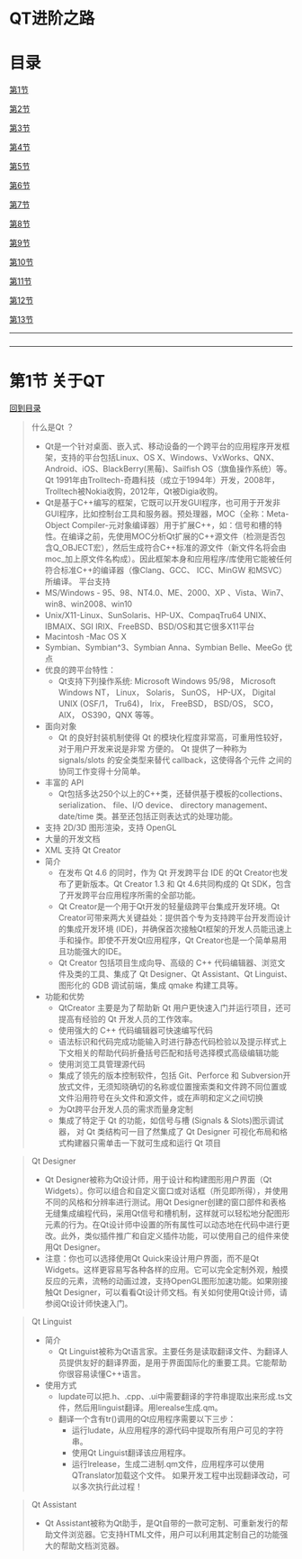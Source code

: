# QT进阶之路

<a name="目录"></a>

# 目录

<a href="#w1">第1节</a>

<a href="#w2">第2节</a>

<a href="#w3">第3节</a>

<a href="#w4">第4节</a>

<a href="#w5">第5节</a>

<a href="#w6">第6节</a>

<a href="#w7">第7节</a>

<a href="#w8">第8节</a>

<a href="#w9">第9节</a>

<a href="#w10">第10节</a>

<a href="#w11">第11节</a>

<a href="#w12">第12节</a>

<a href="#w13">第13节</a>


-------

### 
<a name="w1"></a>

-------
# 第1节 关于QT

<a href="#目录">回到目录</a>

> 什么是Qt ？
> - Qt是一个针对桌面、嵌入式、移动设备的一个跨平台的应用程序开发框架，支持的平台包括Linux、OS X、Windows、VxWorks、QNX、Android、iOS、BlackBerry(黑莓)、Sailfish OS（旗鱼操作系统）等。
Qt 1991年由Trolltech-奇趣科技（成立于1994年）开发，2008年，Trolltech被Nokia收购，2012年，Qt被Digia收购。
> - Qt是基于C++编写的框架，它既可以开发GUI程序，也可用于开发非GUI程序，比如控制台工具和服务器。预处理器，MOC（全称：Meta-Object Compiler-元对象编译器）用于扩展C++，如：信号和槽的特性。在编译之前，先使用MOC分析Qt扩展的C++源文件（检测是否包含Q_OBJECT宏），然后生成符合C++标准的源文件（新文件名将会由moc_加上原文件名构成）。因此框架本身和应用程序/库使用它能被任何符合标准C++的编译器（像Clang、GCC、 ICC、MinGW 和MSVC）所编译。
> 平台支持
> - MS/Windows - 95、98、NT4.0、ME、2000、XP 、Vista、Win7、win8、win2008、win10
> - Unix/X11-Linux、SunSolaris、HP-UX、CompaqTru64 UNIX、IBMAIX、SGI IRIX、FreeBSD、BSD/OS和其它很多X11平台
> - Macintosh -Mac OS X
> - Symbian、Symbian^3、Symbian Anna、Symbian Belle、MeeGo
> 优点
> - 优良的跨平台特性： 
>    - Qt支持下列操作系统: Microsoft Windows 95/98， Microsoft Windows NT， Linux， Solaris， SunOS， HP-UX， Digital UNIX (OSF/1， Tru64)， Irix， FreeBSD， BSD/OS， SCO， AIX， OS390，QNX 等等。
> - 面向对象 
>    - Qt 的良好封装机制使得 Qt 的模块化程度非常高，可重用性较好，对于用户开发来说是非常 方便的。 Qt 提供了一种称为 signals/slots 的安全类型来替代 callback，这使得各个元件 之间的协同工作变得十分简单。
> - 丰富的 API 
>    - Qt包括多达250个以上的C++类，还替供基于模板的collections、serialization、 file、I/O device、 directory management、date/time 类。甚至还包括正则表达式的处理功能。
> - 支持 2D/3D 图形渲染，支持 OpenGL
> - 大量的开发文档
> - XML 支持
> Qt Creator
> - 简介
>    - 在发布 Qt 4.6 的同时，作为 Qt 开发跨平台 IDE 的Qt Creator也发布了更新版本。Qt Creator 1.3 和 Qt 4.6共同构成的 Qt SDK，包含了开发跨平台应用程序所需的全部功能。
>    - Qt Creator是一个用于Qt开发的轻量级跨平台集成开发环境。Qt Creator可带来两大关键益处：提供首个专为支持跨平台开发而设计的集成开发环境 (IDE)，并确保首次接触Qt框架的开发人员能迅速上手和操作。即使不开发Qt应用程序，Qt Creator也是一个简单易用且功能强大的IDE。
>    - Qt Creator 包括项目生成向导、高级的 C++ 代码编辑器、浏览文件及类的工具、集成了 Qt Designer、Qt Assistant、Qt Linguist、图形化的 GDB 调试前端，集成 qmake 构建工具等。
> - 功能和优势
>    - QtCreator 主要是为了帮助新 Qt 用户更快速入门并运行项目，还可提高有经验的 Qt 开发人员的工作效率。
>    - 使用强大的 C++ 代码编辑器可快速编写代码
>    - 语法标识和代码完成功能输入时进行静态代码检验以及提示样式上下文相关的帮助代码折叠括号匹配和括号选择模式高级编辑功能
>    - 使用浏览工具管理源代码
>    - 集成了领先的版本控制软件，包括 Git、Perforce 和 Subversion开放式文件，无须知晓确切的名称或位置搜索类和文件跨不同位置或文件沿用符号在头文件和源文件，或在声明和定义之间切换
>    - 为Qt跨平台开发人员的需求而量身定制
>    - 集成了特定于 Qt 的功能，如信号与槽 (Signals & Slots)图示调试器， 对 Qt 类结构可一目了然集成了 Qt Designer 可视化布局和格式构建器只需单击一下就可生成和运行 Qt 项目

> Qt Designer
> - Qt Designer被称为Qt设计师，用于设计和构建图形用户界面（Qt Widgets）。你可以组合和自定义窗口或对话框（所见即所得），并使用不同的风格和分辨率进行测试。用Qt Designer创建的窗口部件和表格无缝集成编程代码，采用Qt信号和槽机制，这样就可以轻松地分配图形元素的行为。在Qt设计师中设置的所有属性可以动态地在代码中进行更改。此外，类似插件推广和自定义插件功能，可以使用自己的组件来使用Qt Designer。
> - 注意：你也可以选择使用Qt Quick来设计用户界面，而不是Qt Widgets。这样更容易写各种各样的应用。它可以完全定制外观，触摸反应的元素，流畅的动画过渡，支持OpenGL图形加速功能。如果刚接触Qt Designer，可以看看Qt设计师文档。有关如何使用Qt设计师，请参阅Qt设计师快速入门。

> Qt Linguist
> - 简介
>    - Qt Linguist被称为Qt语言家。主要任务是读取翻译文件、为翻译人员提供友好的翻译界面，是用于界面国际化的重要工具。它能帮助你很容易读懂C++语言。
> - 使用方式
>    - lupdate可以把.h、.cpp、.ui中需要翻译的字符串提取出来形成.ts文件，然后用linguist翻译。用lerealse生成.qm。
>    - 翻译一个含有tr()调用的Qt应用程序需要以下三步： 
>       - 运行ludate，从应用程序的源代码中提取所有用户可见的字符串。 
>       - 使用Qt Linguist翻译该应用程序。 
>       - 运行lrelease，生成二进制.qm文件，应用程序可以使用QTranslator加载这个文件。 
如果开发工程中出现翻译改动，可以多次执行此过程！

> Qt Assistant
> - Qt Assistant被称为Qt助手，是Qt自带的一款可定制、可重新发行的帮助文件浏览器。它支持HTML文件，用户可以利用其定制自己的功能强大的帮助文档浏览器。
